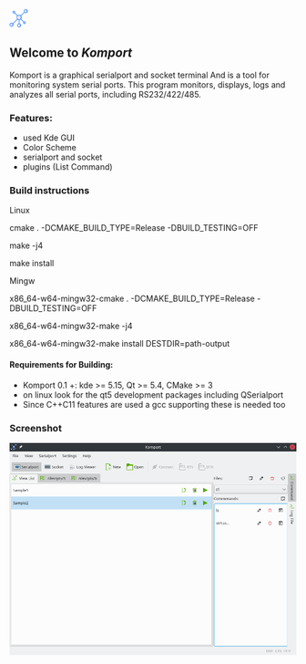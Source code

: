 [![pipeline status](https://github.com/khorram-dev/komport/blob/master/komport/resource/png/32-apps-komport.png)](https://github.com/khorram-dev/komport)

## Welcome to _Komport_

Komport is a graphical serialport and socket terminal
And is a tool for monitoring system serial ports.
This program monitors, displays, logs and analyzes all serial ports, including RS232/422/485.


### Features:

*   used Kde GUI
*   Color Scheme
*   serialport and socket
*   plugins (List Command)


### Build instructions

Linux

cmake . -DCMAKE_BUILD_TYPE=Release -DBUILD_TESTING=OFF

make -j4

make install


Mingw

x86_64-w64-mingw32-cmake . -DCMAKE_BUILD_TYPE=Release -DBUILD_TESTING=OFF

x86_64-w64-mingw32-make -j4

x86_64-w64-mingw32-make install DESTDIR=path-output


#### Requirements for Building:

*   Komport 0.1 +: kde >= 5.15, Qt >= 5.4, CMake >= 3
*   on linux look for the qt5 development packages including QSerialport
*   Since C++C11 features are used a gcc supporting these is needed too


### Screenshot

![Screenshots](https://github.com/khorram-dev/komport/blob/master/doc/screenshot_1.png)

